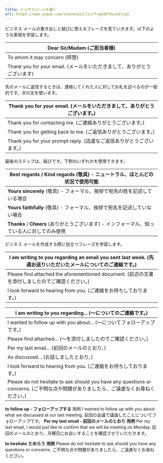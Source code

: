 ```yaml
---
title: ビジネスメールを書く
url: https://www.yuque.com/stevenyin/liv/frgo487kuce4lng3
---
```


ビジネス メールの書き出しと結びに使えるフレーズを見ていきます。以下のような表現を学習します。

| Dear Sir/Madam (ご担当者様) |
| --- |
| To whom it may concern (拝啓) |
| Thank you for your email. (メールをいただきまして、ありがとうございます) |

先のメールに返信するときは、連絡してくれた人に対してお礼を述べるのが一般的です。次の文を使います。

| Thank you for your email. (メールをいただきまして、ありがとうございます。) |
| --- |
| Thank you for contacting me. (ご連絡ありがとうございます。) |
| Thank you for getting back to me. (ご返信ありがとうございます。) |
| Thank you for your prompt reply. (迅速なご返信ありがとうございます。) |

最後のステップは、結びです。下例のいずれかを使用できます。

| **Best regards** / **Kind regards** (敬具) - ニュートラル、ほとんどの状況で使用可能 |
| --- |
| **Yours sincerely** (敬具) - フォーマル、挨拶で宛先の姓を記述している場合 |
| **Yours faithfully** (敬具) - フォーマル、挨拶で宛名を記述していない場合 |
| **Thanks** / **Cheers** (ありがとうございます) - インフォーマル、知っている人に対してのみ使用 |

ビジネス メールを作成する際に役立つフレーズを学習します。

| I am writing to you regarding an email you sent last week. (先週お送りいただいたメールについてのご連絡です。) |
| --- |
| Please find attached the aforementioned document. (前述の文書を添付しましたのでご確認ください。) |
| I look forward to hearing from you. (ご連絡をお待ちしております。) |

| I am writing to you regarding... (～についてのご連絡です。) |
| --- |
| I wanted to follow up with you about... (～についてフォローアップです。) |
| Please find attached... (～を添付しましたのでご確認ください。) |
| Per my last email... (前回のメールのとおり、) |
| As discussed... (お話しましたとおり、) |
| I look forward to hearing from you. (ご連絡をお待ちしております。) |
| Please do not hesitate to ask should you have any questions or concerns. (ご不明な点や問題がありましたら、ご遠慮なくお尋ねください。) |

**to follow up - フォローアップする**
用例
I wanted to follow up with you about what we discussed at our last meeting.
前回の会議で議論したことについてフォローアップです。
**Per my last email - 前回のメールのとおり**
**用例**
Per my last email, I would just like to confirm that we will be meeting on Monday.
前回のメールのとおり、月曜日にお会いすることを確認させていただきます。

**to hesitate**
**ためらう**
**用例**
Please do not hesitate to ask should you have any questions or concerns.
ご不明な点や問題がありましたら、ご遠慮なくお尋ねください。
